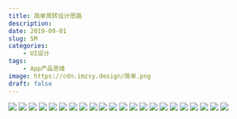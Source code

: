 ```yaml
---
title: 简单周转设计思路
description: 
date: 2019-09-01
slug: SM
categories: 
    - UI设计
tags: 
    - App产品思维
image: https://cdn.imzsy.design/简单.png
draft: false
---
```




![](https://cdn.imzsy.design/Fh24v3zcrbN-VEkOy9POP-4uiYET)
![](https://cdn.imzsy.design/FuSB3-8G2gXlPDayb6VnsPKg_U64)
![](https://cdn.imzsy.design/FhfLYKtQBpo7WSAbBahKd6RQvlTZ)
![](https://cdn.imzsy.design/Fgi7dwMJHenXnbijMNDbxJSd7-VQ)
![](https://cdn.imzsy.design/Flx7F_5S9X7ppixk5d-K0taafhNh)
![](https://cdn.imzsy.design/FoZQN4a5kfE4Pn9PYv_sAPVjjsIS)
![](https://cdn.imzsy.design/FnHNpQPcl4glzS4wRoma6-IoUCxs)
![](https://cdn.imzsy.design/Fj8WardoSmWfWP4z9VEEziq38sDs)
![](https://cdn.imzsy.design/FvvciIg4u4_ps7kCtnklX0jkPD1Y)
![](https://cdn.imzsy.design/Fp9vYyAuXfvA4Oqs2YVtPdfTFII_)
![](https://cdn.imzsy.design/FhmyG7J-_hVmnqha_cTH5mnjrct9)
![](https://cdn.imzsy.design/FvKnSBefk1HTiuxdocbfbKFAPfsJ)
![](https://cdn.imzsy.design/Fsx-gG7Ul_QSaM8Pbz7DtjRpXjk0)
![](https://cdn.imzsy.design/Fn7iTSDdykEAFtPL1TM2GO9KqPuT)
![](https://cdn.imzsy.design/FlIfsV3jsvShX_szfEfuOBi4YT2z)
![](https://cdn.imzsy.design/FtaGqTnkQp4oUvAZFalakjolE2dr)
![](https://cdn.imzsy.design/Fn7nOGLdA0gxR-fBFcJaPqxzr_0Y)
![](https://cdn.imzsy.design/FsB_0cleXwozyhnafUEx7Tc8tEvV)
![](https://cdn.imzsy.design/Fv1KFZFmTSjwwWyGErMAVAyQNlCg)
![](https://cdn.imzsy.design/FgWgWuw3-wJslzOSMLFkzum3rbyp)
![](https://cdn.imzsy.design/FhycpcPSGPfYV3sgWnfJssT4-igb)
![](https://cdn.imzsy.design/FtRVZBivPLYszz5IYg4KTWHATxoq)